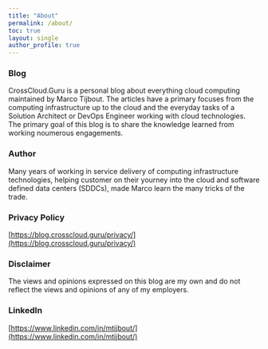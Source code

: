 ```yaml
---
title: "About"
permalink: /about/
toc: true
layout: single
author_profile: true
---
```


### Blog

CrossCloud.Guru is a personal blog about everything cloud computing maintained by Marco Tijbout. The articles have a primary focuses from the computing infrastructure up to the cloud and the everyday tasks of a Solution Architect or DevOps Engineer working with cloud technologies. The primary goal of this blog is to share the knowledge learned from working noumerous engagements.

### Author

Many years of working in service delivery of computing infrastructure technologies, helping customer on their yourney into the cloud and software defined data centers (SDDCs), made Marco learn the many tricks of the trade.

### Privacy Policy

[https://blog.crosscloud.guru/privacy/](https://blog.crosscloud.guru/privacy/)

### Disclaimer

The views and opinions expressed on this blog are my own and do not reflect the views and opinions of any of my employers.

### LinkedIn

[https://www.linkedin.com/in/mtijbout/](https://www.linkedin.com/in/mtijbout/)
